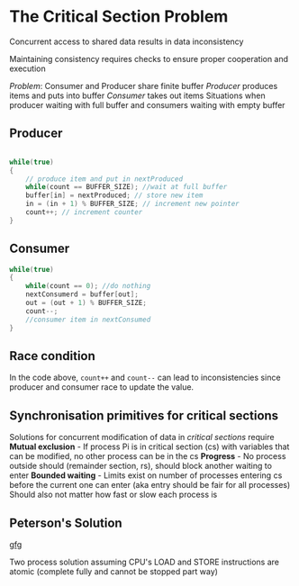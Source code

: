 
# The Critical Section Problem

Concurrent access to shared data results in data inconsistency

Maintaining consistency requires checks to ensure proper cooperation and execution

_Problem_: Consumer and Producer share finite buffer
	_Producer_ produces items and puts into buffer
	_Consumer_ takes out items
Situations when producer waiting with full buffer and consumers waiting with empty buffer

## Producer
```c

while(true)
{
	// produce item and put in nextProduced
	while(count == BUFFER_SIZE); //wait at full buffer
	buffer[in] = nextProduced; // store new item
	in = (in + 1) % BUFFER_SIZE; // increment new pointer
	count++; // increment counter
}
```
## Consumer
```c
while(true)
{
	while(count == 0); //do nothing
	nextConsumerd = buffer[out];
	out = (out + 1) % BUFFER_SIZE;
	count--;
	//consumer item in nextConsumed
}
```

## Race condition

In the code above, `count++` and `count--` can lead to inconsistencies since producer and consumer race to update the value.

## Synchronisation primitives for critical sections

Solutions for concurrent modification of data in _critical sections_ require
	**Mutual exclusion** - If process Pi is in critical section (cs) with variables that can be modified, no other process can be in the cs
	**Progress** - No process outside should (remainder section, rs), should block another waiting to enter
	**Bounded waiting** - Limits exist on number of processes entering cs before the current one can enter (aka entry should be fair for all processes)
Should also not matter how fast or slow each process is

## Peterson's Solution
[gfg](https://www.geeksforgeeks.org/petersons-algorithm-in-process-synchronization/)

Two process solution assuming CPU's LOAD and STORE instructions are atomic (complete fully and cannot be stopped part way)